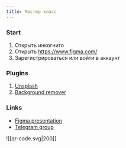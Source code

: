 ```yaml
---
title: Мастер класс
---
```

### Start
1. Открыть инкогнито
2. Открыть https://www.figma.com/
3. Зарегистрироваться или войти в аккаунт

### Plugins
1. [Unsplash](https://www.figma.com/community/plugin/738454987945972471/unsplash)
2. [Background remover](https://www.figma.com/community/plugin/997643096679511216/icons8-background-remover)

### Links
- [Figma presentation](https://www.figma.com/design/BniBiBaeByFkLVzK3v2GoK/Figma-Course?node-id=13-8&t=0eymTFaVjnqRwQZz-1)
- [Telegram group](https://t.me/+-19tQXV43ZE2ZDU6)

![[qr-code.svg|200]]